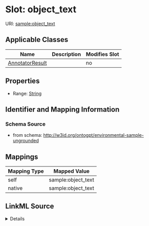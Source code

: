 

# Slot: object_text

URI: [sample:object_text](http://w3id.org/ontogpt/environmental-sample-ungrounded/object_text)



<!-- no inheritance hierarchy -->





## Applicable Classes

| Name | Description | Modifies Slot |
| --- | --- | --- |
| [AnnotatorResult](AnnotatorResult.md) |  |  no  |







## Properties

* Range: [String](String.md)





## Identifier and Mapping Information







### Schema Source


* from schema: http://w3id.org/ontogpt/environmental-sample-ungrounded




## Mappings

| Mapping Type | Mapped Value |
| ---  | ---  |
| self | sample:object_text |
| native | sample:object_text |




## LinkML Source

<details>
```yaml
name: object_text
from_schema: http://w3id.org/ontogpt/environmental-sample-ungrounded
rank: 1000
alias: object_text
owner: AnnotatorResult
domain_of:
- AnnotatorResult
range: string

```
</details>